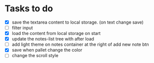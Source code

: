# Tasks to do

- [x] save the textarea content to local storage. (on text change save)
- [ ] filter input
- [x] load the content from local storage on start
- [x] update the notes-list tree with after load
- [ ] add light theme on notes container at the right of add new note btn
- [x] save when pallet change the color
- [ ] change the scroll style